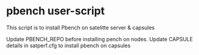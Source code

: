 # pbench user-script
This script is to install Pbench on satelitte server & capsules 

Update PBENCH_REPO before installing pench on nodes. 
Update CAPSULE details in satperf.cfg to install pbench on capsules
